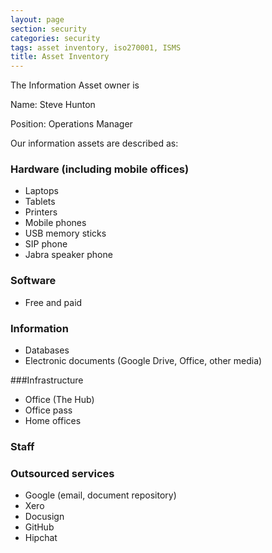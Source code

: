 ```yaml
---
layout: page
section: security
categories: security
tags: asset inventory, iso270001, ISMS
title: Asset Inventory
---
```


The Information Asset owner is

Name: Steve Hunton

Position: Operations Manager

Our information assets are described as:

### Hardware (including mobile offices)
* Laptops
* Tablets
* Printers
* Mobile phones
* USB memory sticks
* SIP phone
* Jabra speaker phone

### Software
* Free and paid

### Information
* Databases
* Electronic documents (Google Drive, Office, other media)

###Infrastructure
* Office (The Hub)
* Office pass
* Home offices

### Staff

### Outsourced services
* Google (email, document repository)
* Xero
* Docusign
* GitHub
* Hipchat

